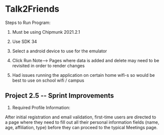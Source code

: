 # Talk2Friends

Steps to Run Program:


1. Must be using Chipmunk 2021.2.1

2. Use SDK 34

3. Select a android device to use for the emulator

4. Click Run
  Note--> Pages where data is added and delete may need to be revisited in order to render changes

5. Had issues running the application on certain home wifi-s so would be best to use on school wifi / campus


## Project 2.5 -- Sprint Improvements
1. Required Profile Information:

After initial registration and email validation, first-time users are directed to a page where they need to fill out all their personal information fields (name, age, affiliation, type) before they can proceed to the typical Meetings page.